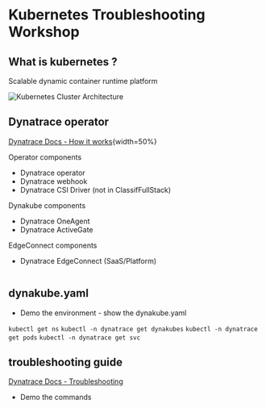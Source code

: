 # Kubernetes Troubleshooting Workshop

## What is kubernetes ?

Scalable dynamic container runtime platform

![Kubernetes Cluster Architecture](media/kubernetes-cluster-architecture.svg)


## Dynatrace operator

[Dynatrace Docs - How it works](https://docs.dynatrace.com/docs/ingest-from/setup-on-k8s/how-it-works){width=50%}

Operator components

- Dynatrace operator
- Dynatrace webhook
- Dynatrace CSI Driver (not in ClassifFullStack) 

Dynakube components

- Dynatrace OneAgent
- Dynatrace ActiveGate

EdgeConnect components

- Dynatrace EdgeConnect (SaaS/Platform)


![<img src="media/ClassicFullStack.png" width=200 />](media/ClassicFullStack.png)

## dynakube.yaml

- Demo the environment - show the dynakube.yaml

` kubectl get ns `
` kubectl -n dynatrace get dynakubes `
` kubectl -n dynatrace get pods `
` kubectl -n dynatrace get svc `

## troubleshooting guide

[Dynatrace Docs - Troubleshooting](https://docs.dynatrace.com/docs/ingest-from/setup-on-k8s/installation/troubleshooting)

- Demo the commands




